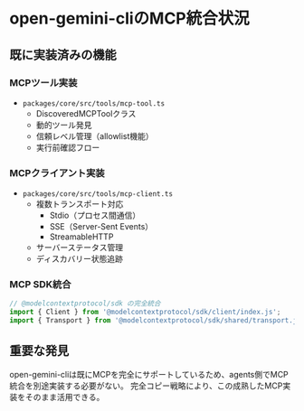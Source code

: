 # open-gemini-cliのMCP統合状況

## 既に実装済みの機能

### MCPツール実装
- `packages/core/src/tools/mcp-tool.ts`
  - DiscoveredMCPToolクラス
  - 動的ツール発見
  - 信頼レベル管理（allowlist機能）
  - 実行前確認フロー

### MCPクライアント実装
- `packages/core/src/tools/mcp-client.ts`
  - 複数トランスポート対応
    - Stdio（プロセス間通信）
    - SSE（Server-Sent Events）
    - StreamableHTTP
  - サーバーステータス管理
  - ディスカバリー状態追跡

### MCP SDK統合
```typescript
// @modelcontextprotocol/sdk の完全統合
import { Client } from '@modelcontextprotocol/sdk/client/index.js';
import { Transport } from '@modelcontextprotocol/sdk/shared/transport.js';
```

## 重要な発見
open-gemini-cliは既にMCPを完全にサポートしているため、agents側でMCP統合を別途実装する必要がない。
完全コピー戦略により、この成熟したMCP実装をそのまま活用できる。